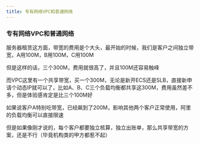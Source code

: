 ```yaml
---
title: 专有网络VPC和普通网络
---
```

### 专有网络VPC和普通网络

服务器租赁这方面，带宽的费用是个大头，最开始的时候，我们是客户之间独立带宽，A用100M，B用100M，C用100M

但是这样的话，三个300M，费用就很高了，并且100M还容易触峰

而VPC这里有一个共享带宽，买一个300M，无论是新开ECS还是SLB，直接新申请个动态IP就可以了，比如A、B、C三个负载均衡都共享这300M，费用虽然差不多，但是体验感肯定是比三个100M好

如果说客户A特别吃带宽，已经飙到了200M，影响其他两个客户正常使用，阿里的负载均衡可以直接限速

但是如果像刚才说的，每个客户都要独立核算，独立出账单，那么共享带宽的方案，还是不行（毕竟机构类的甲方都惹不起）
